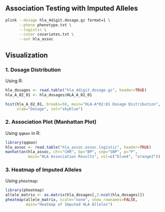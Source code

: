 ## Association Testing with Imputed Alleles

```bash
plink --dosage hla_4digit.dosage.gz format=1 \
      --pheno phenotype.txt \
      --logistic \
      --covar covariates.txt \
      --out hla_assoc
```

## Visualization 

### 1. Dosage Distribution

Using R:
```R
hla_dosages <- read.table("hla_4digit.dosage.gz", header=TRUE)
hla_A_02_01 <- hla_dosages$HLA_A_02_01

hist(hla_A_02_01, breaks=50, main="HLA-A*02:01 Dosage Distribution",
     xlab="Dosage", col="skyblue")
```

### 2. Association Plot (Manhattan Plot)

Using `qqman` in R:
```R
library(qqman)
hla_assoc <- read.table("hla_assoc.assoc.logistic", header=TRUE)
manhattan(hla_assoc, chr="CHR", bp="BP", snp="SNP", p="P",
          main="HLA Association Results", col=c("blue4", "orange3"))
```

### 3. Heatmap of Imputed Alleles

Using `pheatmap`:
```R
library(pheatmap)
allele_matrix <- as.matrix(hla_dosages[,2:ncol(hla_dosages)])
pheatmap(allele_matrix, scale="none", show_rownames=FALSE,
         main="Heatmap of Imputed HLA Alleles")
```
